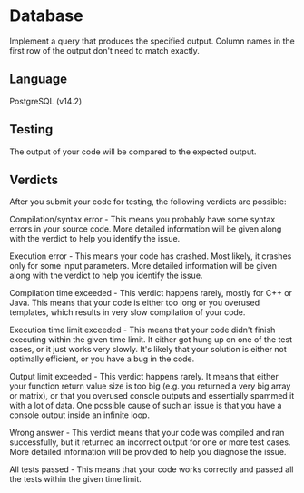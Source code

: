 # Database
Implement a query that produces the specified output. Column names in the first row of the output don't need to match exactly.

## Language
PostgreSQL (v14.2)

## Testing
The output of your code will be compared to the expected output.

## Verdicts
After you submit your code for testing, the following verdicts are possible:

Compilation/syntax error - This means you probably have some syntax errors in your source code. More detailed information will be given along with the verdict to help you identify the issue.

Execution error - This means your code has crashed. Most likely, it crashes only for some input parameters. More detailed information will be given along with the verdict to help you identify the issue.

Compilation time exceeded - This verdict happens rarely, mostly for C++ or Java. This means that your code is either too long or you overused templates, which results in very slow compilation of your code.

Execution time limit exceeded - This means that your code didn't finish executing within the given time limit. It either got hung up on one of the test cases, or it just works very slowly. It's likely that your solution is either not optimally efficient, or you have a bug in the code.

Output limit exceeded - This verdict happens rarely. It means that either your function return value size is too big (e.g. you returned a very big array or matrix), or that you overused console outputs and essentially spammed it with a lot of data. One possible cause of such an issue is that you have a console output inside an infinite loop.

Wrong answer - This verdict means that your code was compiled and ran successfully, but it returned an incorrect output for one or more test cases. More detailed information will be provided to help you diagnose the issue.

All tests passed - This means that your code works correctly and passed all the tests within the given time limit.